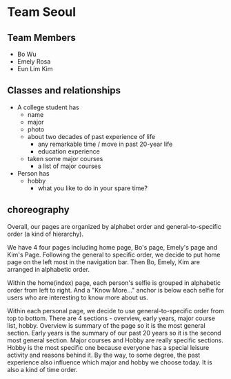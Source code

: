# Team Seoul

## Team Members
- Bo Wu
- Emely Rosa
- Eun Lim Kim


## Classes and relationships
- A college student has 
	- name 
	- major 
	- photo 
	- about two decades of past experience of life
		- any remarkable time / move in past 20-year life
		- education experience
	- taken some major courses
		- a list of major courses
- Person has 
	- hobby
		- what you like to do in your spare time? 

## choreography
Overall, our pages are organized by alphabet order and general-to-specific order (a kind of hierarchy).

We have 4 four pages including home page, Bo's page, Emely's page and Kim's Page. Following the general to specific order, we decide to put home page on the left most in the navigation bar. Then Bo, Emely, Kim are arranged in alphabetic order.  

Within the home(index) page, each person's selfie is grouped in alphabetic order from left to right. And a "Know More..." anchor is below each selfie for users who are interesting to know more about us.

Within each personal page, we decide to use general-to-specific order from top to bottom. There are 4 sections - overview, early years, major course list, hobby. Overview is summary of the page so it is the most general section. Early years is the summary of our past 20 years so it is the second most general section. Major courses and Hobby are really specific sections. Hobby is the most specific one because everyone has a special leisure activity and reasons behind it. By the way, to some degree, the past experience also influence which major and hobby we choose today. It is also a kind of time order.